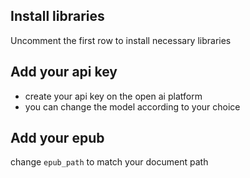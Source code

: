 ## Install libraries
Uncomment the first row to install necessary libraries 

## Add your api key
- create your api key on the open ai platform
- you can change the model according to your choice

## Add your epub
change `epub_path` to match your document path